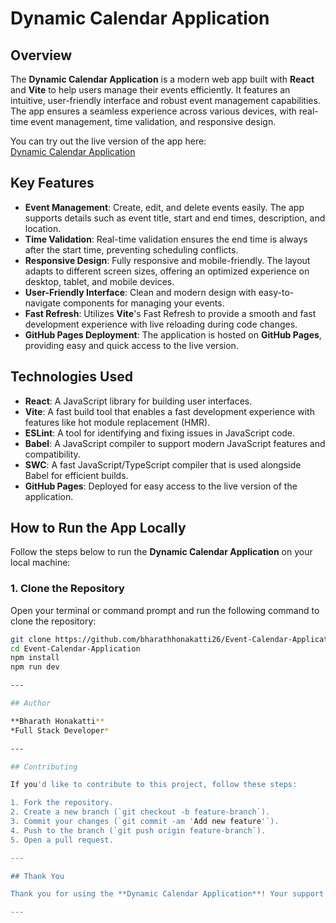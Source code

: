 # Dynamic Calendar Application

## Overview

The **Dynamic Calendar Application** is a modern web app built with **React** and **Vite** to help users manage their events efficiently. It features an intuitive, user-friendly interface and robust event management capabilities. The app ensures a seamless experience across various devices, with real-time event management, time validation, and responsive design.

You can try out the live version of the app here:  
[Dynamic Calendar Application](https://bharathhonakatti26.github.io/Event-Calendar-Application)

## Key Features

- **Event Management**: Create, edit, and delete events easily. The app supports details such as event title, start and end times, description, and location.
- **Time Validation**: Real-time validation ensures the end time is always after the start time, preventing scheduling conflicts.
- **Responsive Design**: Fully responsive and mobile-friendly. The layout adapts to different screen sizes, offering an optimized experience on desktop, tablet, and mobile devices.
- **User-Friendly Interface**: Clean and modern design with easy-to-navigate components for managing your events.
- **Fast Refresh**: Utilizes **Vite**'s Fast Refresh to provide a smooth and fast development experience with live reloading during code changes.
- **GitHub Pages Deployment**: The application is hosted on **GitHub Pages**, providing easy and quick access to the live version.

## Technologies Used

- **React**: A JavaScript library for building user interfaces.
- **Vite**: A fast build tool that enables a fast development experience with features like hot module replacement (HMR).
- **ESLint**: A tool for identifying and fixing issues in JavaScript code.
- **Babel**: A JavaScript compiler to support modern JavaScript features and compatibility.
- **SWC**: A fast JavaScript/TypeScript compiler that is used alongside Babel for efficient builds.
- **GitHub Pages**: Deployed for easy access to the live version of the application.

## How to Run the App Locally

Follow the steps below to run the **Dynamic Calendar Application** on your local machine:

### 1. Clone the Repository
Open your terminal or command prompt and run the following command to clone the repository:
```bash
git clone https://github.com/bharathhonakatti26/Event-Calendar-Application.git
cd Event-Calendar-Application
npm install
npm run dev

---

## Author

**Bharath Honakatti**  
*Full Stack Developer*

---

## Contributing

If you'd like to contribute to this project, follow these steps:

1. Fork the repository.
2. Create a new branch (`git checkout -b feature-branch`).
3. Commit your changes (`git commit -am 'Add new feature'`).
4. Push to the branch (`git push origin feature-branch`).
5. Open a pull request.

---

## Thank You

Thank you for using the **Dynamic Calendar Application**! Your support and feedback are greatly appreciated. If you encounter any issues or have suggestions for new features, feel free to open an issue or contribute to the project.

---
